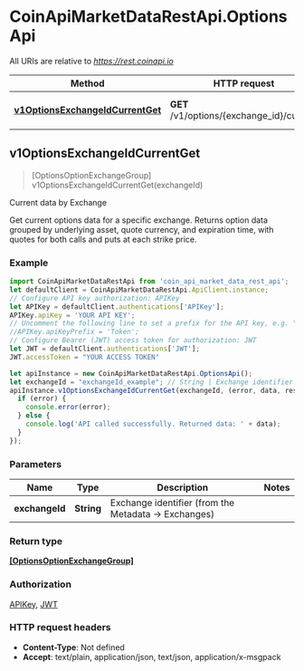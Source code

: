 # CoinApiMarketDataRestApi.OptionsApi

All URIs are relative to *https://rest.coinapi.io*

Method | HTTP request | Description
------------- | ------------- | -------------
[**v1OptionsExchangeIdCurrentGet**](OptionsApi.md#v1OptionsExchangeIdCurrentGet) | **GET** /v1/options/{exchange_id}/current | Current data by Exchange



## v1OptionsExchangeIdCurrentGet

> [OptionsOptionExchangeGroup] v1OptionsExchangeIdCurrentGet(exchangeId)

Current data by Exchange

Get current options data for a specific exchange.  Returns option data grouped by underlying asset, quote currency, and expiration time, with quotes for both calls and puts at each strike price.

### Example

```javascript
import CoinApiMarketDataRestApi from 'coin_api_market_data_rest_api';
let defaultClient = CoinApiMarketDataRestApi.ApiClient.instance;
// Configure API key authorization: APIKey
let APIKey = defaultClient.authentications['APIKey'];
APIKey.apiKey = 'YOUR API KEY';
// Uncomment the following line to set a prefix for the API key, e.g. "Token" (defaults to null)
//APIKey.apiKeyPrefix = 'Token';
// Configure Bearer (JWT) access token for authorization: JWT
let JWT = defaultClient.authentications['JWT'];
JWT.accessToken = "YOUR ACCESS TOKEN"

let apiInstance = new CoinApiMarketDataRestApi.OptionsApi();
let exchangeId = "exchangeId_example"; // String | Exchange identifier (from the Metadata -> Exchanges)
apiInstance.v1OptionsExchangeIdCurrentGet(exchangeId, (error, data, response) => {
  if (error) {
    console.error(error);
  } else {
    console.log('API called successfully. Returned data: ' + data);
  }
});
```

### Parameters


Name | Type | Description  | Notes
------------- | ------------- | ------------- | -------------
 **exchangeId** | **String**| Exchange identifier (from the Metadata -&gt; Exchanges) | 

### Return type

[**[OptionsOptionExchangeGroup]**](OptionsOptionExchangeGroup.md)

### Authorization

[APIKey](../README.md#APIKey), [JWT](../README.md#JWT)

### HTTP request headers

- **Content-Type**: Not defined
- **Accept**: text/plain, application/json, text/json, application/x-msgpack

